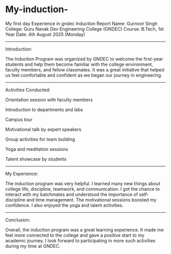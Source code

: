 # My-induction-
 My first day Experience in gndec
Induction Report
Name: Gurnoor Singh
College: Guru Nanak Dev Engineering College (GNDEC)
Course: B.Tech, 1st Year
Date: 4th August 2025 (Monday)


---

Introduction:

The Induction Program was organized by GNDEC to welcome the first-year students and help them become familiar with the college environment, faculty members, and fellow classmates. It was a great initiative that helped us feel comfortable and confident as we began our journey in engineering.


---

Activities Conducted:

Orientation session with faculty members

Introduction to departments and labs

Campus tour

Motivational talk by expert speakers

Group activities for team building

Yoga and meditation sessions

Talent showcase by students



---

My Experience:

The induction program was very helpful. I learned many new things about college life, discipline, teamwork, and communication. I got the chance to interact with my batchmates and understood the importance of self-discipline and time management. The motivational sessions boosted my confidence. I also enjoyed the yoga and talent activities.


---

Conclusion:

Overall, the induction program was a great learning experience. It made me feel more connected to the college and gave a positive start to my academic journey. I look forward to participating in more such activities during my time at GNDEC.
